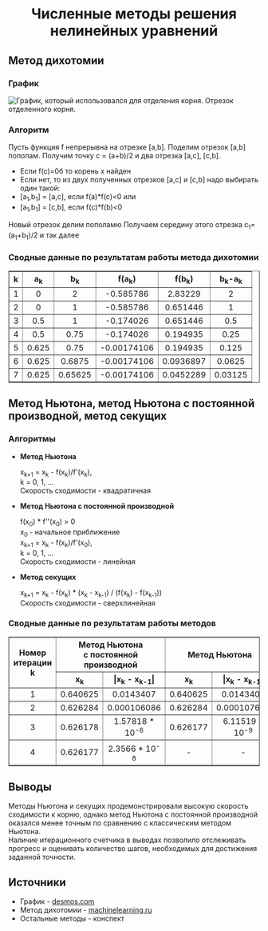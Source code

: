 <head>
    <h1 align="center">Численные методы решения нелинейных уравнений</h1>
</head>
<body>
    <h2>Метод дихотомии</h2>
    <h3>График</h3>
    <image src="./images/func.png" alt="График, который использовался для отделения корня. Отрезок отделенного корня."></image>
    <h3>Алгоритм</h3>
    <p>Пусть функция f непрерывна на отрезке [a,b]. Поделим отрезок [a,b] пополам. Получим точку с = (a+b)/2 и два отрезка [a,c], [c,b].</p>
    <ul>
        <li>Если f(c)=0б то корень x найден</li>
        <li>Если нет, то из двух полученных отрезков [a,c] и [c,b] надо выбирать один такой:</li>
        <li>[a<sub>1</sub>,b<sub>1</sub>] = [a,c], если f(a)*f(c)<0 или</li>
        <li>[a<sub>1</sub>,b<sub>1</sub>] = [c,b], если f(c)*f(b)<0</li>
    </ul>
    <p>Новый отрезок делим пополамю Получаем середину этого отрезка c<sub>1</sub>=(a<sub>1</sub>+b<sub>1</sub>)/2 и так далее</p>
    <h3>Сводные данные по результатам работы метода дихотомии</h3>
    <table align="center"; border=1 style='border-collapse: collapse'>
        <tr>
            <th>k</th>
            <th>a<sub>k</sub></th>
            <th>b<sub>k</sub></th>
            <th>f(a<sub>k</sub>)</th>
            <th>f(b<sub>k</sub>)</th>
            <th>b<sub>k</sub>-a<sub>k</sub></th>
        </tr>
        <tr>
            <td align="center">1</td>
            <td align="center">0</td>
            <td align="center">2</td>
            <td align="center">-0.585786</td>
            <td align="center">2.83229</td>
            <td align="center">2</td>
        </tr>
        <tr>
            <td align="center">2</td>
            <td align="center">0</td>
            <td align="center">1</td>
            <td align="center">-0.585786</td>
            <td align="center">0.651446</td>
            <td align="center">1</td>
        </tr>
        <tr>
            <td align="center">3</td>
            <td align="center">0.5</td>
            <td align="center">1</td>
            <td align="center">-0.174026</td>
            <td align="center">0.651446</td>
            <td align="center">0.5</td>
        </tr>
        <tr>
            <td align="center">4</td>
            <td align="center">0.5</td>
            <td align="center">0.75</td>
            <td align="center">-0.174026</td>
            <td align="center">0.194935</td>
            <td align="center">0.25</td>
        </tr>
        <tr>
            <td align="center">5</td>
            <td align="center">0.625</td>
            <td align="center">0.75</td>
            <td align="center">-0.00174106</td>
            <td align="center">0.194935</td>
            <td align="center">0.125</td>
        </tr>
        <tr>
            <td align="center">6</td>
            <td align="center">0.625</td>
            <td align="center">0.6875</td>
            <td align="center">-0.00174106</td>
            <td align="center">0.0936897</td>
            <td align="center">0.0625</td>
        </tr>
        <tr>
            <td align="center">7</td>
            <td align="center">0.625</td>
            <td align="center">0.65625</td>
            <td align="center">-0.00174106</td>
            <td align="center">0.0452289</td>
            <td align="center">0.03125</td>
        </tr>
    </table>
    <h2>Метод Ньютона, метод Ньютона с постоянной производной, метод секущих</h2>
    <h3>Алгоритмы</h3>
    <ul>
        <li><strong>Метод Ньютона</strong></li>
        <p>x<sub>k+1</sub> = x<sub>k</sub> - f(x<sub>k</sub>)/f'(x<sub>k</sub>),
        <br>k = 0, 1, ...
        <br>Скорость сходимости - квадратичная</p>
        <li><strong>Метод Ньютона с постоянной производной</strong></li>
        <p>f(x<sub>0</sub>) * f''(x<sub>0</sub>) > 0
        <br>x<sub>0</sub> - начальное приближение
        <br>x<sub>k+1</sub> = x<sub>k</sub> - f(x<sub>k</sub>)/f'(x<sub>0</sub>),
        <br>k = 0, 1, ...
        <br>Скорость сходимости - линейная</p>
        <li><strong>Метод секущих</strong></li>
        <p>x<sub>k+1</sub> = x<sub>k</sub> - f(x<sub>k</sub>) * (x<sub>k</sub> - x<sub>k-1</sub>) / (f(x<sub>k</sub>) - f(x<sub>k-1</sub>))
        <br>Скорость сходимости - сверхлинейная</p>
    </ul>
    <h3>Сводные данные по результатам работы методов</h3>
    <table align="center"; border=1 style='border-collapse: collapse'>
        <tr>
            <th rowspan=2> Номер <br>итерации k</th>
            <th colspan=2>Метод Ньютона <br>с постоянной производной</th>
            <th colspan=2>Метод Ньютона</th>
            <th colspan=2>Метод секущих</th
        </tr>
        <tr>
            <th align="center">x<sub>k</sub></th>
            <th align="center">|x<sub>k</sub> - x<sub>k-1</sub>|</th>
            <th align="center">x<sub>k</sub></th>
            <th align="center">|x<sub>k</sub> - x<sub>k-1</sub>|</th>
            <th align="center">x<sub>k</sub></th>
            <th align="center">|x<sub>k</sub> - x<sub>k-1</sub>|</th>
        </tr>
        <tr>
            <td align="center">1</td>
            <td align="center">0.640625</td>
            <td align="center">0.0143407</td>
            <td align="center">0.640625</td>
            <td align="center">0.0143407</td>
            <td align="center">0.740625</td>
            <td align="center">0.113657</td>
        </tr>
        <tr>
            <td align="center">2</td>
            <td align="center">0.626284</td>
            <td align="center">0.000106086</td>
            <td align="center">0.626284</td>
            <td align="center">0.000107682</td>
            <td align="center">0.626968</td>
            <td align="center">0.000747654</td>
        </tr>
        <tr>
            <td align="center">3</td>
            <td align="center">0.626178</td>
            <td align="center">1.57818 * 10<sup>-6</sup></td>
            <td align="center">0.626177</td>
            <td align="center">6.11519 * 10<sup>-9</sup></td>
            <td align="center">0.62622</td>
            <td align="center">4.37773 * 10<sup>-5</sup></td>
        </tr>
        <tr>
            <td align="center">4</td>
            <td align="center">0.626177</td>
            <td align="center">2.3566 * 10<sup>-8</sup></td>
            <td align="center"> - </td>
            <td align="center"> - </td>
            <td align="center">0.626177</td>
            <td align="center">1.82689 * 10<sup>-8</sup></td>
        </tr>
    </table>
    <h2>Выводы</h2>
    <p>Методы Ньютона и секущих продемонстрировали высокую скорость сходимости к корню, однако метод Ньютона с постоянной производной оказался менее точным по сравнению с классическим методом Ньютона.
    <br>Наличие итерационного счетчика в выводах позволило отслеживать прогресс и оценивать количество шагов, необходимых для достижения заданной точности.
    </p>
    <h2>Источники</h2>
    <ul>
        <li>График - <a href=https://www.desmos.com/calculator?lang=ru>desmos.com</a></li>
        <li>Метод дихотомии - <a href=http://www.machinelearning.ru/wiki/index.php?title=%D0%9C%D0%B5%D1%82%D0%BE%D0%B4%D1%8B_%D0%B4%D0%B8%D1%85%D0%BE%D1%82%D0%BE%D0%BC%D0%B8%D0%B8>machinelearning.ru</a></li>
        <li>Остальные методы - конспект</li>
    </ul>
</body>
